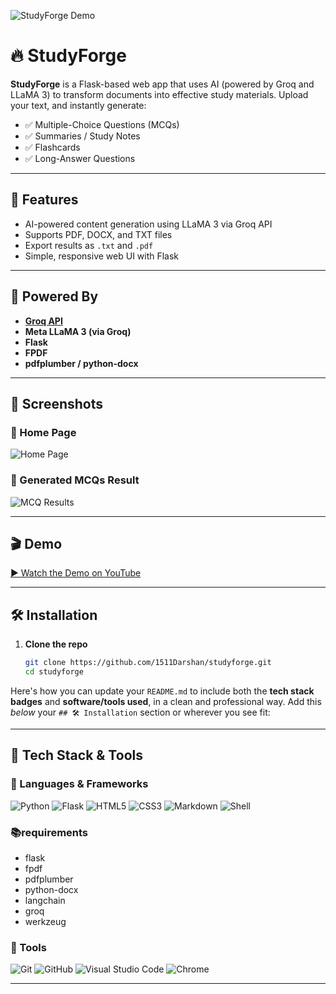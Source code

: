 ![StudyForge Demo](https://github.com/user-attachments/assets/16dd0855-2034-4ffc-aa19-bba5820ce3f8)

# 🔥 StudyForge

**StudyForge** is a Flask-based web app that uses AI (powered by Groq and LLaMA 3) to transform documents into effective study materials. Upload your text, and instantly generate:

- ✅ Multiple-Choice Questions (MCQs)
- ✅ Summaries / Study Notes
- ✅ Flashcards
- ✅ Long-Answer Questions

---

## 🚀 Features

- AI-powered content generation using LLaMA 3 via Groq API
- Supports PDF, DOCX, and TXT files
- Export results as `.txt` and `.pdf`
- Simple, responsive web UI with Flask

---

## 🧠 Powered By

- **[Groq API](https://groq.com)**
- **Meta LLaMA 3 (via Groq)**
- **Flask**
- **FPDF**
- **pdfplumber / python-docx**

---

## 📸 Screenshots

### 🔹 Home Page
![Home Page](https://github.com/user-attachments/assets/8f06bf74-38ad-4c89-9311-966ecfdd9efe)

### 🔹 Generated MCQs Result
![MCQ Results](https://github.com/user-attachments/assets/65aeb1ef-75dc-4e60-919e-e4fb5915a9aa)

---

## 🎬 Demo

[▶️ Watch the Demo on YouTube](https://youtu.be/vhK-UtJQRW4)

---

## 🛠️ Installation

1. **Clone the repo**
   ```bash
   git clone https://github.com/1511Darshan/studyforge.git
   cd studyforge


Here's how you can update your `README.md` to include both the **tech stack badges** and **software/tools used**, in a clean and professional way. Add this *below* your `## 🛠️ Installation` section or wherever you see fit:

---

## 🧰 Tech Stack & Tools

### 🚧 Languages & Frameworks

![Python](https://ziadoua.github.io/m3-Markdown-Badges/badges/Python/python2.svg)
![Flask](https://ziadoua.github.io/m3-Markdown-Badges/badges/Flask/flask2.svg)
![HTML5](https://ziadoua.github.io/m3-Markdown-Badges/badges/HTML/html2.svg)
![CSS3](https://ziadoua.github.io/m3-Markdown-Badges/badges/CSS/css2.svg)
![Markdown](https://ziadoua.github.io/m3-Markdown-Badges/badges/Markdown/markdown2.svg)
![Shell](https://ziadoua.github.io/m3-Markdown-Badges/badges/Shell/shell2.svg)

### 📚requirements
- flask
- fpdf
- pdfplumber
- python-docx
- langchain
- groq
- werkzeug



### 🧰 Tools

![Git](https://ziadoua.github.io/m3-Markdown-Badges/badges/Git/git2.svg)
![GitHub](https://ziadoua.github.io/m3-Markdown-Badges/badges/Github/github2.svg)
![Visual Studio Code](https://ziadoua.github.io/m3-Markdown-Badges/badges/VisualStudioCode/visualstudiocode2.svg)
![Chrome](https://ziadoua.github.io/m3-Markdown-Badges/badges/Chrome/chrome2.svg)

---
